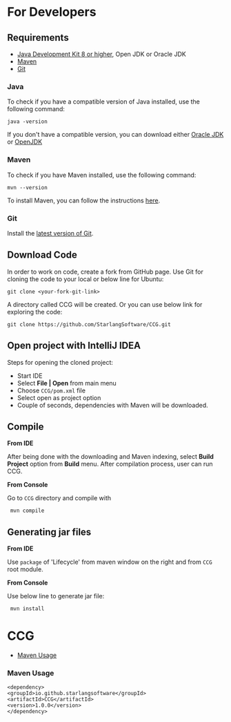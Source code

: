 For Developers
============

## Requirements

* [Java Development Kit 8 or higher](#java), Open JDK or Oracle JDK
* [Maven](#maven)
* [Git](#git)

### Java 

To check if you have a compatible version of Java installed, use the following command:

    java -version
    
If you don't have a compatible version, you can download either [Oracle JDK](https://www.oracle.com/technetwork/java/javase/downloads/jdk8-downloads-2133151.html) or [OpenJDK](https://openjdk.java.net/install/)    

### Maven
To check if you have Maven installed, use the following command:

    mvn --version
    
To install Maven, you can follow the instructions [here](https://maven.apache.org/install.html).      

### Git

Install the [latest version of Git](https://git-scm.com/book/en/v2/Getting-Started-Installing-Git).

## Download Code

In order to work on code, create a fork from GitHub page. 
Use Git for cloning the code to your local or below line for Ubuntu:

	git clone <your-fork-git-link>

A directory called CCG will be created. Or you can use below link for exploring the code:

	git clone https://github.com/StarlangSoftware/CCG.git

## Open project with IntelliJ IDEA

Steps for opening the cloned project:

* Start IDE
* Select **File | Open** from main menu
* Choose `CCG/pom.xml` file
* Select open as project option
* Couple of seconds, dependencies with Maven will be downloaded. 


## Compile

**From IDE**

After being done with the downloading and Maven indexing, select **Build Project** option from **Build** menu. After compilation process, user can run CCG.

**From Console**

Go to `CCG` directory and compile with 

     mvn compile 

## Generating jar files

**From IDE**

Use `package` of 'Lifecycle' from maven window on the right and from `CCG` root module.

**From Console**

Use below line to generate jar file:

     mvn install

CCG
============
+ [Maven Usage](#maven-usage)


### Maven Usage

	<dependency>
  	<groupId>io.github.starlangsoftware</groupId>
  	<artifactId>CCG</artifactId>
  	<version>1.0.0</version>
	</dependency>
